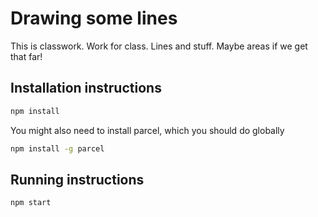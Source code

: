 # Drawing some lines

This is classwork. Work for class. Lines and stuff. Maybe areas if we get that far!

## Installation instructions

```bash
npm install
```

You might also need to install parcel, which you should do globally

```bash
npm install -g parcel
```

## Running instructions

```bash
npm start
```
